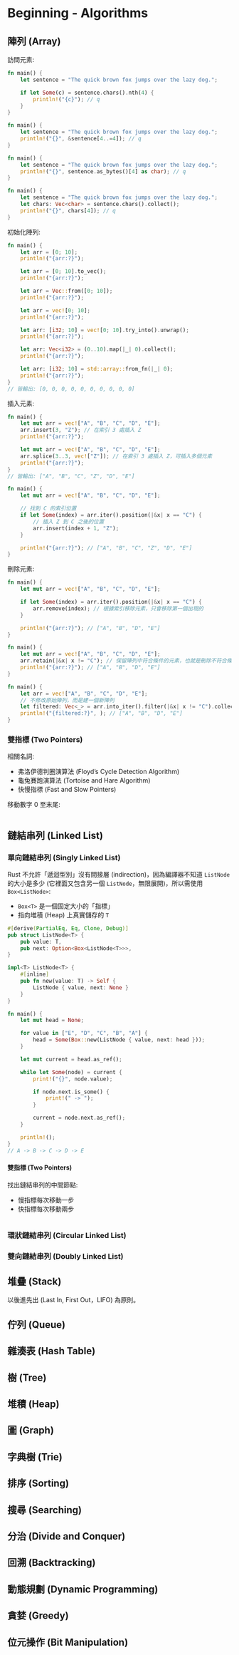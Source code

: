 # Beginning - Algorithms

## 陣列 (Array)

訪問元素:

```rs
fn main() {
    let sentence = "The quick brown fox jumps over the lazy dog.";

    if let Some(c) = sentence.chars().nth(4) {
        println!("{c}"); // q
    }
}
```

```rs
fn main() {
    let sentence = "The quick brown fox jumps over the lazy dog.";
    println!("{}", &sentence[4..=4]); // q
}
```

```rs
fn main() {
    let sentence = "The quick brown fox jumps over the lazy dog.";
    println!("{}", sentence.as_bytes()[4] as char); // q
}
```

```rs
fn main() {
    let sentence = "The quick brown fox jumps over the lazy dog.";
    let chars: Vec<char> = sentence.chars().collect();
    println!("{}", chars[4]); // q
}
```

初始化陣列:

```rs
fn main() {
    let arr = [0; 10];
    println!("{arr:?}");

    let arr = [0; 10].to_vec();
    println!("{arr:?}");

    let arr = Vec::from([0; 10]);
    println!("{arr:?}");

    let arr = vec![0; 10];
    println!("{arr:?}");

    let arr: [i32; 10] = vec![0; 10].try_into().unwrap();
    println!("{arr:?}");

    let arr: Vec<i32> = (0..10).map(|_| 0).collect();
    println!("{arr:?}");

    let arr: [i32; 10] = std::array::from_fn(|_| 0);
    println!("{arr:?}");
}
// 皆輸出: [0, 0, 0, 0, 0, 0, 0, 0, 0, 0]
```

插入元素:

```rs
fn main() {
    let mut arr = vec!["A", "B", "C", "D", "E"];
    arr.insert(3, "Z"); // 在索引 3 處插入 Z
    println!("{arr:?}");

    let mut arr = vec!["A", "B", "C", "D", "E"];
    arr.splice(3..3, vec!["Z"]); // 在索引 3 處插入 Z，可插入多個元素
    println!("{arr:?}");
}
// 皆輸出: ["A", "B", "C", "Z", "D", "E"]
```

```rs
fn main() {
    let mut arr = vec!["A", "B", "C", "D", "E"];

    // 找到 C 的索引位置
    if let Some(index) = arr.iter().position(|&x| x == "C") {
        // 插入 Z 到 C 之後的位置
        arr.insert(index + 1, "Z");
    }

    println!("{arr:?}"); // ["A", "B", "C", "Z", "D", "E"]
}
```

刪除元素:

```rs
fn main() {
    let mut arr = vec!["A", "B", "C", "D", "E"];

    if let Some(index) = arr.iter().position(|&x| x == "C") {
        arr.remove(index); // 根據索引移除元素，只會移除第一個出現的
    }

    println!("{arr:?}"); // ["A", "B", "D", "E"]
}
```

```rs
fn main() {
    let mut arr = vec!["A", "B", "C", "D", "E"];
    arr.retain(|&x| x != "C"); // 保留陣列中符合條件的元素，也就是刪除不符合條件的元素。
    println!("{arr:?}"); // ["A", "B", "D", "E"]
}
```

```rs
fn main() {
    let arr = vec!["A", "B", "C", "D", "E"];
    // 不修改原始陣列，而是建一個新陣列
    let filtered: Vec<_> = arr.into_iter().filter(|&x| x != "C").collect();
    println!("{filtered:?}", ); // ["A", "B", "D", "E"]
}
```

### 雙指標 (Two Pointers)

相關名詞:

- 弗洛伊德判圈演算法 (Floyd’s Cycle Detection Algorithm)
- 龜兔賽跑演算法 (Tortoise and Hare Algorithm)
- 快慢指標 (Fast and Slow Pointers)

移動數字 0 至末尾:

```rs

```

## 鏈結串列 (Linked List)

### 單向鏈結串列 (Singly Linked List)

Rust 不允許「遞迴型別」沒有間接層 (indirection)，因為編譯器不知道 `ListNode` 的大小是多少 (它裡面又包含另一個 `ListNode`，無限展開)，所以需使用 `Box<ListNode>`:

- `Box<T>` 是一個固定大小的「指標」
- 指向堆積 (Heap) 上真實儲存的 `T`

```rs
#[derive(PartialEq, Eq, Clone, Debug)]
pub struct ListNode<T> {
    pub value: T,
    pub next: Option<Box<ListNode<T>>>,
}

impl<T> ListNode<T> {
    #[inline]
    pub fn new(value: T) -> Self {
        ListNode { value, next: None }
    }
}
```

```rs
fn main() {
    let mut head = None;

    for value in ["E", "D", "C", "B", "A"] {
        head = Some(Box::new(ListNode { value, next: head }));
    }

    let mut current = head.as_ref();

    while let Some(node) = current {
        print!("{}", node.value);

        if node.next.is_some() {
            print!(" -> ");
        }

        current = node.next.as_ref();
    }

    println!();
}
// A -> B -> C -> D -> E
```

#### 雙指標 (Two Pointers)

找出鏈結串列的中間節點:

- 慢指標每次移動一步
- 快指標每次移動兩步

```rs

```

### 環狀鏈結串列 (Circular Linked List)

### 雙向鏈結串列 (Doubly Linked List)

## 堆疊 (Stack)

以後進先出 (Last In, First Out，LIFO) 為原則。

## 佇列 (Queue)

## 雜湊表 (Hash Table)

## 樹 (Tree)

## 堆積 (Heap)

## 圖 (Graph)

## 字典樹 (Trie)

## 排序 (Sorting)

## 搜尋 (Searching)

## 分治 (Divide and Conquer)

## 回溯 (Backtracking)

## 動態規劃 (Dynamic Programming)

## 貪婪 (Greedy)

## 位元操作 (Bit Manipulation)
